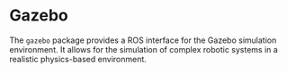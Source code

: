 # Gazebo

The `gazebo` package provides a ROS interface for the Gazebo simulation environment. It allows for the simulation of complex robotic systems in a realistic physics-based environment.
